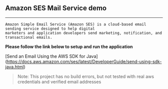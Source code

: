 ## Amazon SES Mail Service demo
----------------------------------------

	Amazon Simple Email Service (Amazon SES) is a cloud-based email sending service designed to help digital 
	marketers and application developers send marketing, notification, and transactional emails.

**Please follow the link below to setup and run the application**

[Send an Email Using the AWS SDK for Java] (https://docs.aws.amazon.com/ses/latest/DeveloperGuide/send-using-sdk-java.html)

>Note: This project has no build errors, but not tested with real aws credentials and verified email addresses 
